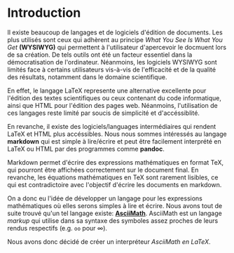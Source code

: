 # Introduction

Il existe beaucoup de langages et de logiciels d'édition de documents.
Les plus utilisés sont ceux qui adhèrent au principe *What You See Is What You Get* **(WYSIWYG)**
qui permettent à l'utilisateur d'apercevoir le docmuent lors de sa création.
De tels outils ont été un facteur essentiel dans la démocratisation de l'ordinateur.
Néanmoins, les logiciels WYSIWYG sont limités face à certains utilisateurs vis-à-vis de l'efficacité
et de la qualité des résultats, notamment dans le domaine scientifique.

En effet, le langage LaTeX represente une alternative excellente pour l'édition des textes scientifiques ou ceux
contenant du code informatique, ainsi que HTML pour l'édition des pages web.
Néanmoins, l'utilisation de ces langages reste limité par soucis de simplicité et d'accéssiblité.

En revanche, il existe des logiciels/languages intermédiaires qui rendent LaTeX et HTML plus accéssibles.
Nous nous sommes intéressés au langage **markdown** qui est simple à lire/écrire et peut être
facilement interprété en LaTeX ou HTML par des programmes comme **pandoc**.

Markdown permet d'écrire des expressions mathématiques en format TeX, qui pourront être affichées
correctement sur le document final.
En revanche, les équations mathématiques en TeX sont rarement lisibles, ce qui est contradictoire
avec l'objectif d'écrire les documents en markdown.

On a donc eu l'idée de développer un langage pour les expressions mathématiques où elles serons
simples à lire et écrire.
Nous avons tout de suite trouvé qu'un tel langage existe: [**AsciiMath**](asciimath.org).
AsciiMath est un langage *markup* qui utilise dans sa syntaxe des symboles assez proches
de leurs rendus respectifs (e.g. `oo` pour $\infty$).

Nous avons donc décidé de créer un interpréteur *AsciiMath en LaTeX*.
